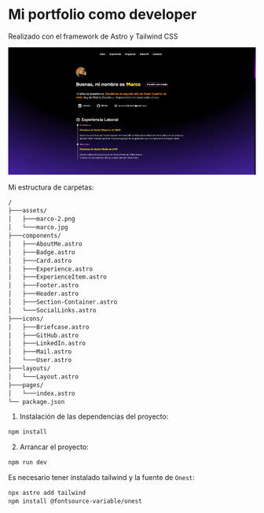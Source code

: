 # Mi portfolio como developer

Realizado con el framework de Astro y Tailwind CSS

![Portfolio Screenshot](image-1.png)

Mi estructura de carpetas:

```sh
/
├───assets/
│   ├───marco-2.png
│   └───marco.jpg
├───components/
│   ├───AboutMe.astro
│   ├───Badge.astro
│   ├───Card.astro
│   ├───Experience.astro
│   ├───ExperienceItem.astro
│   ├───Footer.astro
│   ├───Header.astro
│   ├───Section-Container.astro
│   └───SocialLinks.astro
├───icons/
│   ├───Briefcase.astro
│   ├───GitHub.astro
│   ├───LinkedIn.astro
│   ├───Mail.astro
│   └───User.astro
├───layouts/
│   └───Layout.astro
├───pages/
│   └───index.astro
└── package.json
```

1. Instalación de las dependencias del proyecto:

```sh
npm install
```

2. Arrancar el proyecto:

```sh
npm run dev
```

Es necesario tener instalado tailwind y la fuente de `Onest`:

```sh
npx astro add tailwind
npm install @fontsource-variable/onest
```
